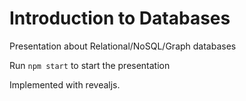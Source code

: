 Introduction to Databases
=========================

Presentation about Relational/NoSQL/Graph databases

Run ``npm start`` to start the presentation

Implemented with revealjs.